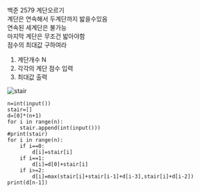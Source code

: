 백준 2579 계단오르기  
계단은 연속해서 두계단까지 밟을수있음  
연속된 세계단은 불가능  
마지막 계단은 무조건 밟아야함  
점수의 최대값 구하여라  
 1. 계단개수 N
 2. 각각의 계단 점수 입력
 3. 최대값 출력

![stair](https://user-images.githubusercontent.com/69194442/130168354-5a930da2-b3a3-4c22-b9d6-5091e22df7e4.PNG)

```
n=int(input())
stair=[]
d=[0]*(n+1)
for i in range(n):
    stair.append(int(input()))
#print(stair)
for i in range(n):
    if i==0:
        d[i]=stair[i]
    if i==1:
        d[i]=d[0]+stair[i]
    if i>=2:
        d[i]=max(stair[i]+stair[i-1]+d[i-3],stair[i]+d[i-2])
print(d[n-1])
```
